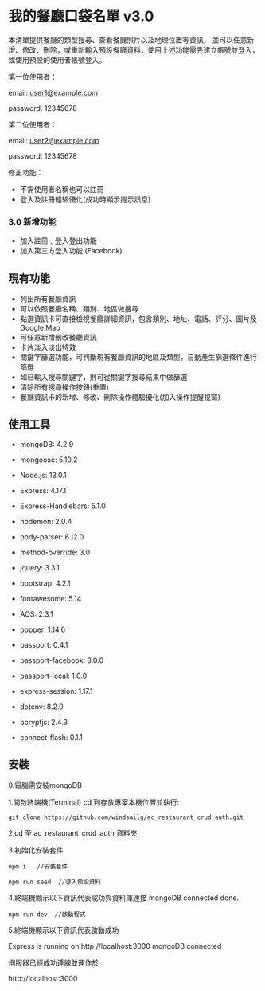 # 我的餐廳口袋名單 v3.0

本清單提供餐廳的類型搜尋、查看餐廳照片以及地理位置等資訊，
並可以任意新增、修改、刪除，或重新輸入預設餐廳資料，使用上述功能需先建立帳號並登入，或使用預設的使用者帳號登入。

第一位使用者：

email: user1@example.com

password: 12345678


第二位使用者：

email: user2@example.com

password: 12345678


修正功能：
- 不需使用者名稱也可以註冊
- 登入及註冊體驗優化(成功時顯示提示訊息)


### 3.0 新增功能

- 加入註冊﹑登入登出功能
- 加入第三方登入功能 (Facebook)


## 現有功能

- 列出所有餐廳資訊
- 可以依照餐廳名稱、類別、地區做搜尋
- 點選資訊卡可直接檢視餐廳詳細資訊，包含類別、地址、電話、評分、圖片及 Google Map
- 可任意新增刪改餐廳資訊
- 卡片淡入淡出特效
- 關鍵字篩選功能，可判斷現有餐廳資訊的地區及類型，自動產生篩選條件進行篩選
- 如已輸入搜尋關鍵字，則可從關鍵字搜尋結果中做篩選
- 清除所有搜尋操作按鈕(重置)
- 餐廳資訊卡的新增、修改、刪除操作體驗優化(加入操作提醒視窗)


## 使用工具

- mongoDB: 4.2.9
- mongoose: 5.10.2
- Node.js: 13.0.1
- Express: 4.17.1
- Express-Handlebars: 5.1.0
- nodemon: 2.0.4
- body-parser: 6.12.0
- method-override: 3.0

- jquery: 3.3.1
- bootstrap: 4.2.1
- fontawesome: 5.14
- AOS: 2.3.1
- popper: 1.14.6

- passport: 0.4.1
- passport-facebook: 3.0.0
- passport-local: 1.0.0
- express-session: 1.17.1
- dotenv: 8.2.0
- bcryptjs: 2.4.3
- connect-flash: 0.1.1


## 安裝

0.電腦需安裝mongoDB

1.開啟終端機(Terminal) cd 到存放專案本機位置並執行:

```
git clone https://github.com/windsailg/ac_restaurant_crud_auth.git
``````

2.cd 至 ac_restaurant_crud_auth 資料夾


3.初始化安裝套件

```
npm i   //安裝套件
```

```
npm run seed  //導入預設資料
```

4.終端機顯示以下資訊代表成功與資料庫連接
mongoDB connected
done.


```
npm run dev  //啟動程式
```

5.終端機顯示以下資訊代表啟動成功

Express is running on http://localhost:3000
mongoDB connected


伺服器已經成功連線並運作於 

http://localhost:3000




